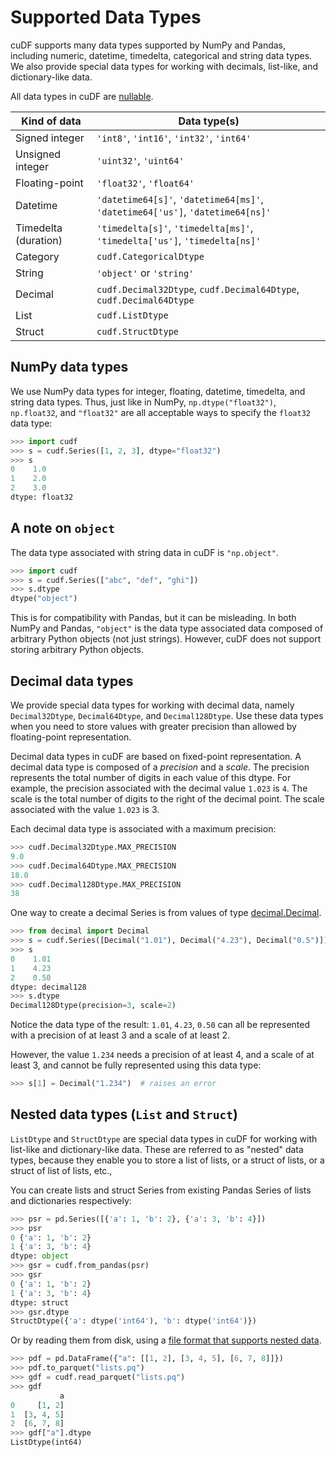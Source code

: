 # Supported Data Types

cuDF supports many data types supported by NumPy and Pandas, including
numeric, datetime, timedelta, categorical and string data types. We
also provide special data types for working with decimals, list-like,
and dictionary-like data.

All data types in cuDF are [nullable](missing-data).

<div class="special-table">

| Kind of data         | Data type(s)                                                                    |
|----------------------|---------------------------------------------------------------------------------|
| Signed integer       | `'int8'`, `'int16'`, `'int32'`, `'int64'`                                       |
| Unsigned integer     | `'uint32'`, `'uint64'`                                                          |
| Floating-point       | `'float32'`, `'float64'`                                                        |
| Datetime             | `'datetime64[s]'`, `'datetime64[ms]'`, `'datetime64['us']`, `'datetime64[ns]'`  |
| Timedelta (duration) | `'timedelta[s]'`, `'timedelta[ms]'`, `'timedelta['us']`, `'timedelta[ns]'`      |
| Category             | `cudf.CategoricalDtype`                                                         |
| String               | `'object'` or `'string'`                                                        |
| Decimal              | `cudf.Decimal32Dtype`, `cudf.Decimal64Dtype`, `cudf.Decimal64Dtype`             |
| List                 | `cudf.ListDtype`                                                                |
| Struct               | `cudf.StructDtype`                                                              |

</div>

## NumPy data types

We use NumPy data types for integer, floating, datetime, timedelta,
and string data types.  Thus, just like in NumPy,
`np.dtype("float32")`, `np.float32`, and `"float32"` are all acceptable
ways to specify the `float32` data type:

```python
>>> import cudf
>>> s = cudf.Series([1, 2, 3], dtype="float32")
>>> s
0    1.0
1    2.0
2    3.0
dtype: float32
```

## A note on `object`

The data type associated with string data in cuDF is `"np.object"`.

```python
>>> import cudf 
>>> s = cudf.Series(["abc", "def", "ghi"])
>>> s.dtype
dtype("object")
```

This is for compatibility with Pandas, but it can be misleading. In
both NumPy and Pandas, `"object"` is the data type associated data
composed of arbitrary Python objects (not just strings).  However,
cuDF does not support storing arbitrary Python objects.

## Decimal data types

We provide special data types for working with decimal data, namely
`Decimal32Dtype`, `Decimal64Dtype`, and `Decimal128Dtype`.  Use these
data types when you need to store values with greater precision than
allowed by floating-point representation.

Decimal data types in cuDF are based on fixed-point representation.  A
decimal data type is composed of a _precision_ and a _scale_.  The
precision represents the total number of digits in each value of this
dtype. For example, the precision associated with the decimal value
`1.023` is `4`. The scale is the total number of digits to the right
of the decimal point. The scale associated with the value `1.023` is
3.

Each decimal data type is associated with a maximum precision:

```python
>>> cudf.Decimal32Dtype.MAX_PRECISION
9.0
>>> cudf.Decimal64Dtype.MAX_PRECISION
18.0
>>> cudf.Decimal128Dtype.MAX_PRECISION
38
```

One way to create a decimal Series is from values of type [decimal.Decimal][python-decimal].

```python
>>> from decimal import Decimal
>>> s = cudf.Series([Decimal("1.01"), Decimal("4.23"), Decimal("0.5")])
>>> s
0    1.01
1    4.23
2    0.50
dtype: decimal128
>>> s.dtype
Decimal128Dtype(precision=3, scale=2)
```

Notice the data type of the result: `1.01`, `4.23`, `0.50` can all be
represented with a precision of at least 3 and a scale of at least 2.

However, the value `1.234` needs a precision of at least 4, and a
scale of at least 3, and cannot be fully represented using this data
type:

```python
>>> s[1] = Decimal("1.234")  # raises an error
```

## Nested data types (`List` and `Struct`)

`ListDtype` and `StructDtype` are special data types in cuDF for
working with list-like and dictionary-like data. These are referred to
as "nested" data types, because they enable you to store a list of
lists, or a struct of lists, or a struct of list of lists, etc.,

You can create lists and struct Series from existing Pandas Series of
lists and dictionaries respectively:

```python
>>> psr = pd.Series([{'a': 1, 'b': 2}, {'a': 3, 'b': 4}])
>>> psr
0 {'a': 1, 'b': 2}
1 {'a': 3, 'b': 4}
dtype: object
>>> gsr = cudf.from_pandas(psr)
>>> gsr
0 {'a': 1, 'b': 2}
1 {'a': 3, 'b': 4}
dtype: struct
>>> gsr.dtype
StructDtype({'a': dtype('int64'), 'b': dtype('int64')})
```

Or by reading them from disk, using a [file format that supports nested data](io).

```python
>>> pdf = pd.DataFrame({"a": [[1, 2], [3, 4, 5], [6, 7, 8]]})
>>> pdf.to_parquet("lists.pq")
>>> gdf = cudf.read_parquet("lists.pq")
>>> gdf
           a
0     [1, 2]
1  [3, 4, 5]
2  [6, 7, 8]
>>> gdf["a"].dtype
ListDtype(int64)
```

[numpy-dtype]: https://numpy.org/doc/stable/reference/arrays.dtypes.html#arrays-dtypes
[python-decimal]: https://docs.python.org/3/library/decimal.html#decimal.Decimal

